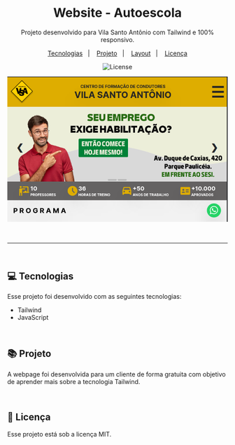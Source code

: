 
<h1 align="center"> Website - Autoescola</h1>

<p align="center">
Projeto desenvolvido para Vila Santo Antônio com Tailwind e 100% responsivo.
</p>

<p align="center">
  <a href="#-tecnologias">Tecnologias</a>&nbsp;&nbsp;&nbsp;|&nbsp;&nbsp;&nbsp;
  <a href="#-projeto">Projeto</a>&nbsp;&nbsp;&nbsp;|&nbsp;&nbsp;&nbsp;
  <a href="#-layout">Layout</a>&nbsp;&nbsp;&nbsp;|&nbsp;&nbsp;&nbsp;
  <a href="#memo-licença">Licença</a>
</p>

<p align="center">
  <img alt="License" src="https://img.shields.io/static/v1?label=license&message=MIT&color=49AA26&labelColor=000000">
</p>

<p align="center">
  <img alt="Projeto" src="img/desktop.png">
</p>

<br>

---

<br>

## 💻 Tecnologias

Esse projeto foi desenvolvido com as seguintes tecnologias:

- Tailwind
- JavaScript

<br>

## 📚 Projeto

A webpage foi desenvolvida para um cliente de forma gratuita com objetivo de aprender mais sobre a tecnologia Tailwind.

<br>

## 📄 Licença

Esse projeto está sob a licença MIT.


